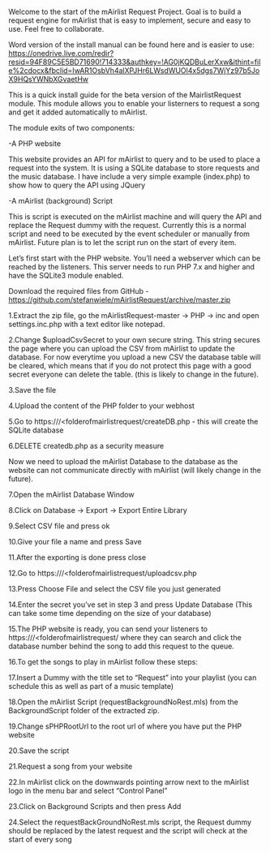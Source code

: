 Welcome to the start of the mAirlist Request Project. Goal is to build a request engine for mAirlist that is easy to implement, secure and easy to use. Feel free to collaborate.

Word version of the install manual can be found here and is easier to use: https://onedrive.live.com/redir?resid=94F89C5E5BD71690!714333&authkey=!AG0jKQDBuLerXxw&ithint=file%2cdocx&fbclid=IwAR1OsbVh4alXPJHr6LWsdWUOl4x5dgs7WjYz97b5JoX9HQsYWNbXGvaetHw

This is a quick install guide for the beta version of the MairlistRequest module. This module allows you to enable your listerners to request a song and get it added automatically to mAirlist. 

The module exits of two components: 

 

-A PHP website 

This website provides an API for mAirlist to query and to be used to place a request into the system. It is using a SQLite database to store requests and the music database. I have include a very simple example (index.php) to show how to query the API using JQuery 

-A mAirlist (background) Script 

This is script is executed on the mAirlist machine and will query the API and replace the Request dummy with the request. Currently this is a normal script and need to be executed by the event scheduler or manually from mAirlist. Future plan is to let the script run on the start of every item. 

 

Let’s first start with the PHP website. You’ll need a webserver which can be reached by the listeners. This server needs to run PHP 7.x and higher and have the SQLite3 module enabled. 

Download the required files from GitHub - https://github.com/stefanwiele/mAirlistRequest/archive/master.zip 

1.Extract the zip file, go the mAirlistRequest-master -> PHP -> inc and open settings.inc.php with a text editor like notepad. 

2.Change $uploadCsvSecret to your own secure string. This string secures the page where you can upload the CSV from mAirlist to update the database. For now everytime you upload a new CSV the database table will be cleared, which means that if you do not protect this page with a good secret everyone can delete the table. (this is likely to change in the future). 

3.Save the file 

4.Upload the content of the PHP folder to your webhost 

5.Go to https://<yourhostname>/<folderofmairlistrequest/createDB.php - this will create the SQLite database 

6.DELETE createdb.php as a security measure 

 

Now we need to upload the mAirlist Database to the database as the website can not communicate directly with mAirlist (will likely change in the future).  

7.Open the mAirlist Database Window 

8.Click on Database -> Export -> Export Entire Library 

9.Select CSV file and press ok 

10.Give your file a name and press Save 

11.After the exporting is done press close 

12.Go to https://<yourhostname>/<folderofmairlistrequest/uploadcsv.php 

13.Press Choose File and select the CSV file you just generated 

14.Enter the secret you’ve set in step 3 and press Update Database (This can take some time depending on the size of your database) 

15.The PHP website is ready, you can send your listeners to https://<yourhostname>/<folderofmairlistrequest/ where they can search and click the database number behind the song to add this request to the queue. 

16.To get the songs to play in mAirlist follow these steps: 

17.Insert a Dummy with the title set to “Request” into your playlist (you can schedule this as well as part of a music template) 

18.Open the mAirlist Script (requestBackgroundNoRest.mls) from the BackgroundScript folder of the extracted zip. 

19.Change sPHPRootUrl to the root url of where you have put the PHP website 

20.Save the script 

21.Request a song from your website 

22.In mAirlist click on the downwards pointing arrow next to the mAirlist logo in the menu bar and select “Control Panel” 

23.Click on Background Scripts and then press Add 

24.Select the requestBackGroundNoRest.mls script, the Request dummy should be replaced by the latest request and the script will check at the start of every song 
